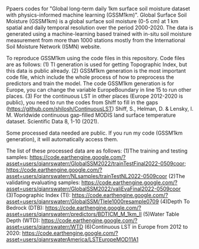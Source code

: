 Ppaers codes for "Global long-term daily 1km surface soil moisture dataset with physics-informed machine learning (GSSM1km)".
Global Surface Soil Moisture (GSSM1km) is a global surface soil moisture (0-5 cm) at 1 km spatial and daily temporal resolution over the period 2000-2020. The data is generated using a machine-learning based trained with in-situ soil moisture measurement from more than 1000 stations mostly from the International Soil Moisture Network (ISMN) website.

To reproduce GSSM1km using the code files in this repository. Code files are as follows:
(1) TI generation is used for getting Topographic Index, but this data is public already.
(2) GSSM1km generation is the most important code file, which include the whole process of how to preprocess the predictors and train the model. The code GSSM1km generation is for Europe, you can change the variable EuropeBoundary in line 15 to run other places.
(3) For the continuous LST in other places (Europe 2012-2020 is public), you need to run the codes from Shiff to fill in the gaps (https://github.com/shilosh/ContinuousLST)
Shiff, S., Helman, D. & Lensky, I. M. Worldwide continuous gap-filled MODIS land surface temperature dataset. Scientific Data 8, 1-10 (2021).

Some processed data needed are public. If you run my code (GSSM1km generation), it will automatically access them. 

The list of these processed data are as follows:
(1)The training and testing samples: https://code.earthengine.google.com/?asset=users/qianrswaterr/GlobalSSM2022/trainTestFinal2022-0509coor;
https://code.earthengine.google.com/?asset=users/qianrswaterr/NLsamples/trainTestNL2022-0509coor
(2)The validating evaluating samples: https://code.earthengine.google.com/?asset=users/qianrswaterr/GlobalSSM2022/valiEvaFinal2022-0509coor
(3)Topographic Index (TI): https://code.earthengine.google.com/?asset=users/qianrswaterr/GlobalSSM/TIele1000resample0709
(4)Depth To Bedrock (DTB): https://code.earthengine.google.com/?asset=users/qianrswaterr/predictors/BDTICM_M_1km_ll
(5)Water Table Depth (WTD): https://code.earthengine.google.com/?asset=users/qianrswaterr/WTD
(6)Continuous LST in Europe from 2012 to 2020: https://code.earthengine.google.com/?asset=users/qianrswaterAmerica/LSTEuropeMOD11A1


